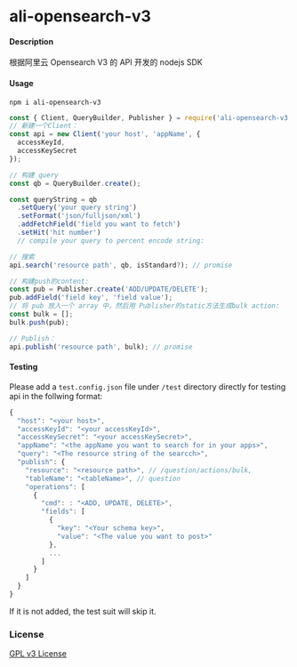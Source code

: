 # ali-opensearch-v3

#### Description

根据阿里云 Opensearch V3 的 API 开发的 nodejs SDK

#### Usage

`npm i ali-opensearch-v3`

```javascript
const { Client, QueryBuilder, Publisher } = require('ali-opensearch-v3');
// 新建一个Client：
const api = new Client('your host', 'appName', {
  accessKeyId,
  accessKeySecret
});

// 构建 query
const qb = QueryBuilder.create();

const queryString = qb
  .setQuery('your query string')
  .setFormat('json/fulljson/xml')
  .addFetchField('field you want to fetch')
  .setHit('hit number')
  // compile your query to percent encode string:

// 搜索
api.search('resource path', qb, isStandard?); // promise

// 构建push的content:
const pub = Publisher.create('ADD/UPDATE/DELETE');
pub.addField('field key', 'field value');
// 将 pub 放入一个 array 中，然后用 Publisher的static方法生成bulk action:
const bulk = [];
bulk.push(pub);

// Publish：
api.publish('resource path', bulk); // promise
```

#### Testing

Please add a `test.config.json` file under `/test` directory directly for testing api in the follwing format:

```javascript
{
  "host": "<your host>",
  "accessKeyId": "<your accessKeyId>",
  "accessKeySecret": "<your accessKeySecret>",
  "appName": "<the appName you want to search for in your apps>",
  "query": "<The resource string of the searcch>",
  "publish": {
    "resource": "<resource path>", // /question/actions/bulk,
    "tableName": "<tableName>", // question
    "operations": [
      {
        "cmd": : "<ADD, UPDATE, DELETE>",
        "fields": [
          {
            "key": "<Your schema key>",
            "value": "<The value you want to post>"
          },
          ...
        ]
      }
    ]
  }
}
```

If it is not added, the test suit will skip it.

### License

[GPL v3 License](https://raw.githubusercontent.com/onlyjq04/ali-opensearch-v3/master/LICENSE)
